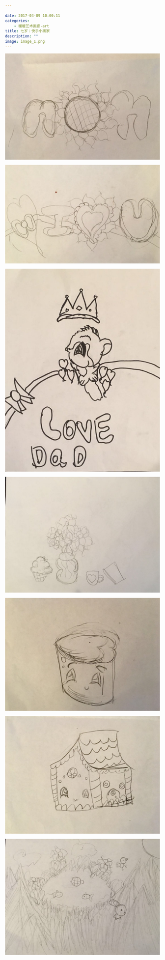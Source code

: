 ```yaml
---

date: 2017-04-09 10:00:11
categories:
    - 暖暖艺术画廊-art
title: 七岁：快手小画家
description: ""
image: image_1.png
---
```


![](image_1.png)

  


![](image_2.png)

  


![](image_3.png)

  


![](image_4.png)

  


![](image_5.png)

  


![](image_6.png)

  


![](image_7.png)